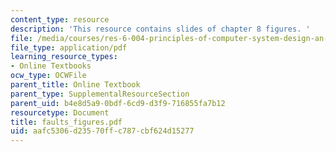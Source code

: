 ```yaml
---
content_type: resource
description: 'This resource contains slides of chapter 8 figures. '
file: /media/courses/res-6-004-principles-of-computer-system-design-an-introduction-spring-2009/aafc5306d23570ffc787cbf624d15277_faults_figures.pdf
file_type: application/pdf
learning_resource_types:
- Online Textbooks
ocw_type: OCWFile
parent_title: Online Textbook
parent_type: SupplementalResourceSection
parent_uid: b4e8d5a9-0bdf-6cd9-d3f9-716855fa7b12
resourcetype: Document
title: faults_figures.pdf
uid: aafc5306-d235-70ff-c787-cbf624d15277
---
```

